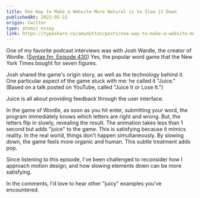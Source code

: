 ```yaml
---
title: One Way to Make a Website More Natural is to Slow it Down
publishedAt: 2023-05-15
origin: twitter
type: atomic essay
link: https://typeshare.co/amydutton/posts/one-way-to-make-a-website-more-natural-is-to-slow-it-down
---
```


One of my favorite podcast interviews was with Josh Wardle, the creator of Wordle. ([Syntax.fm, Episode 430](https://syntax.fm/show/430/creator-of-wordle-josh-wardle)) Yes, the popular word game that the New York Times bought for seven figures.

Josh shared the game's origin story, as well as the technology behind it. One particular aspect of the game stuck with me: he called it "Juice." (Based on a talk posted on YouTube, called "Juice It or Lose It.")

Juice is all about providing feedback through the user interface.

In the game of Wordle, as soon as you hit enter, submitting your word, the program immediately knows which letters are right and wrong. But, the letters flip in slowly, revealing the result. The animation takes less than 1 second but adds "juice" to the game. This is satisfying because it mimics reality. In the real world, things don't happen simultaneously. By slowing down, the game feels more organic and human. This subtle treatment adds pop.

Since listening to this episode, I've been challenged to reconsider how I approach motion design, and how slowing elements down can be more satisfying.

In the comments, I'd love to hear other "juicy" examples you've encountered.
